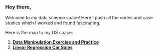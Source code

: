 ### Hey there,
Welcome to my data science space!
Here I push all the codes and case studies which I worked and found fascinating.

Here is the map to my DS space:

1. [**Data Manipulation Exercise and Practice**](https://github.com/avbendre/Data-Science-Portfolio/tree/main/Data_Manipulation_exercise_and_practice)
2. [**Linear Regression Car Sales**](https://github.com/avbendre/Data-Science-Portfolio/tree/main/Linear%20Regression%20Cars%20Sales)
